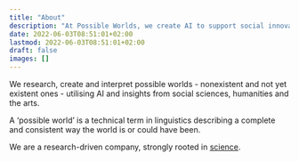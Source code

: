 ```yaml
---
title: "About"
description: "At Possible Worlds, we create AI to support social innovation"
date: 2022-06-03T08:51:01+02:00
lastmod: 2022-06-03T08:51:01+02:00
draft: false
images: []
---
```


We research, create and interpret possible worlds - nonexistent and not yet existent ones - utilising AI and insights from social sciences, humanities and the arts.

A ‘possible world’ is a technical term in linguistics describing a complete and consistent way the world is or could have been.

We are a research-driven company, strongly rooted in [science](../science/). 
